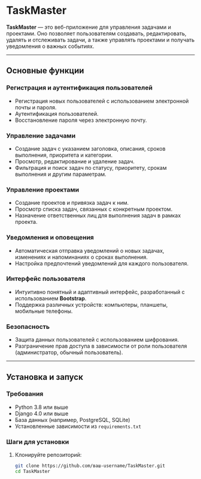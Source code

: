 # TaskMaster

**TaskMaster** — это веб-приложение для управления задачами и проектами. Оно позволяет пользователям создавать, редактировать, удалять и отслеживать задачи, а также управлять проектами и получать уведомления о важных событиях.

---

## Основные функции

### Регистрация и аутентификация пользователей
- Регистрация новых пользователей с использованием электронной почты и пароля.
- Аутентификация пользователей.
- Восстановление пароля через электронную почту.

### Управление задачами
- Создание задач с указанием заголовка, описания, сроков выполнения, приоритета и категории.
- Просмотр, редактирование и удаление задач.
- Фильтрация и поиск задач по статусу, приоритету, срокам выполнения и другим параметрам.

### Управление проектами
- Создание проектов и привязка задач к ним.
- Просмотр списка задач, связанных с конкретным проектом.
- Назначение ответственных лиц для выполнения задач в рамках проекта.

### Уведомления и оповещения
- Автоматическая отправка уведомлений о новых задачах, изменениях и напоминаниях о сроках выполнения.
- Настройка предпочтений уведомлений для каждого пользователя.

### Интерфейс пользователя
- Интуитивно понятный и адаптивный интерфейс, разработанный с использованием **Bootstrap**.
- Поддержка различных устройств: компьютеры, планшеты, мобильные телефоны.

### Безопасность
- Защита данных пользователей с использованием шифрования.
- Разграничение прав доступа в зависимости от роли пользователя (администратор, обычный пользователь).

---

## Установка и запуск

### Требования
- Python 3.8 или выше
- Django 4.0 или выше
- База данных (например, PostgreSQL, SQLite)
- Установленные зависимости из `requirements.txt`

### Шаги для установки
1. Клонируйте репозиторий:
   ```bash
   git clone https://github.com/ваш-username/TaskMaster.git
   cd TaskMaster
